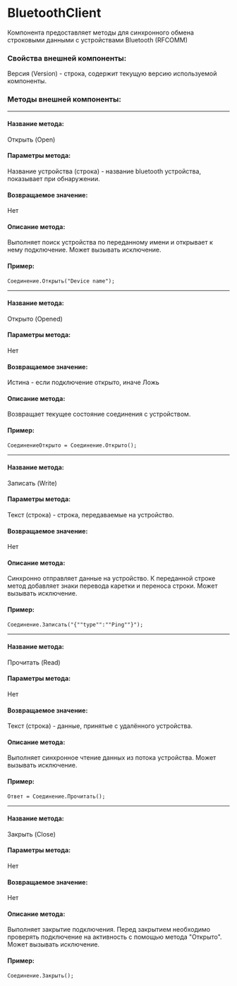 # BluetoothClient
Компонента предоставляет методы для синхронного обмена строковыми данными с устройствами Bluetooth (RFCOMM)
### Свойства внешней компоненты:
Версия (Version) - строка, содержит текущую версию используемой компоненты.
### Методы внешней компоненты:
-----------
#### Название метода:
Открыть (Open)
#### Параметры метода:
Название устройства (строка) - название bluetooth устройства, показывает при обнаружении.
#### Возвращаемое значение:
Нет
#### Описание метода:
Выполняет поиск устройства по переданному имени и открывает к нему подключение. Может вызывать исключение.
#### Пример:
```
Соединение.Открыть("Device name");
```
-----------
#### Название метода:
Открыто (Opened)
#### Параметры метода:
Нет
#### Возвращаемое значение:
Истина - если подключение открыто, иначе Ложь
#### Описание метода:
Возвращает текущее состояние соединения с устройством.
#### Пример:
```
СоединениеОткрыто = Соединение.Открыто();
```
-----------
#### Название метода:
Записать (Write)
#### Параметры метода:
Текст (строка) - строка, передаваемые на устройство.
#### Возвращаемое значение:
Нет
#### Описание метода:
Синхронно отправляет данные на устройство. К переданной строке метод добавляет знаки перевода каретки и переноса строки.
Может вызывать исключение.
#### Пример:
```
Соединение.Записать("{""type"":""Ping""}");
```
-----------
#### Название метода:
Прочитать (Read)
#### Параметры метода:
Нет
#### Возвращаемое значение:
Текст (строка) - данные, принятые с удалённого устройства.
#### Описание метода:
Выполняет синхронное чтение данных из потока устройства. Может вызывать исключение.
#### Пример:
```
Ответ = Соединение.Прочитать();
```
-----------
#### Название метода:
Закрыть (Close)
#### Параметры метода:
Нет
#### Возвращаемое значение:
Нет
#### Описание метода:
Выполняет закрытие подключения. Перед закрытием необходимо проверять подключение на активность с помощью метода "Открыто". Может вызывать исключение.
#### Пример:
```
Соединение.Закрыть();
```
